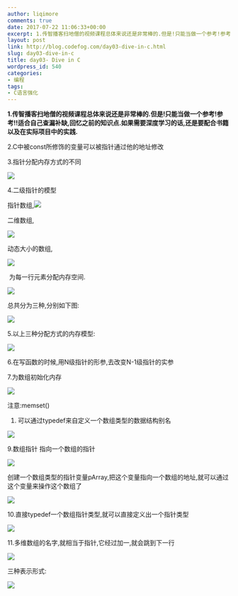 ```yaml
---
author: liqimore
comments: true
date: 2017-07-22 11:06:33+00:00
excerpt: 1.传智播客扫地僧的视频课程总体来说还是非常棒的.但是!只能当做一个参考!参考!!适合自己查漏补缺,回忆之前的知识点.如果需要深度学习的话,还是要配合书籍以及在实际项目中的实践.
layout: post
link: http://blog.codefog.com/day03-dive-in-c.html
slug: day03-dive-in-c
title: day03- Dive in C
wordpress_id: 540
categories:
- 编程
tags:
- C语言强化
---
```


**1.传智播客扫地僧的视频课程总体来说还是非常棒的.但是!只能当做一个参考!参考!!适合自己查漏补缺,回忆之前的知识点.如果需要深度学习的话,还是要配合书籍以及在实际项目中的实践.**

2.C中被const所修饰的变量可以被指针通过他的地址修改

3.指针分配内存方式的不同

![](https://static.codefog.com/qiniu/old/2017/07/8ff54f6b38cd235b813e31400196dff0.png)

4.二级指针的模型

指针数组,![](https://static.codefog.com/qiniu/old/2017/07/3ec51994cfd09876abc62ef5b5b6e7f7.png)

二维数组,

![](https://static.codefog.com/qiniu/old/2017/07/5de559fdbd7757bc402b2497cc664164.png)

动态大小的数组,

![](https://static.codefog.com/qiniu/old/2017/07/f80ef811a01c4a5ecdfacd45d39237dc.png)

 为每一行元素分配内存空间.

![](https://static.codefog.com/qiniu/old/2017/07/df86c94182253f0dbf2fc4e54ef03f68.png)

总共分为三种,分别如下图:

![](https://static.codefog.com/qiniu/old/2017/07/db4e6a83bdf099f007c64e14d3eeba96.png)

5.以上三种分配方式的内存模型:

![](https://static.codefog.com/qiniu/old/2017/07/396a81c04d5daf89003782bb745c13d1.png)

6.在写函数的时候,用N级指针的形参,去改变N-1级指针的实参

7.为数组初始化内存

![](https://static.codefog.com/qiniu/old/2017/07/3c1d9fea674be67ba3908c2498dfeb1b.png)

注意:memset()





  1. 可以通过typedef来自定义一个数组类型的数据结构别名



![](https://static.codefog.com/qiniu/old/2017/07/548799f80fc2caafdd216f4434f382d7.png)

9.数组指针 指向一个数组的指针

![](https://static.codefog.com/qiniu/old/2017/07/0f379f307b71bb5bf2b6fd895a96e82f.png)

创建一个数组类型的指针变量pArray,把这个变量指向一个数组的地址,就可以通过这个变量来操作这个数组了

![](https://static.codefog.com/qiniu/old/2017/07/407a460d324ea2713c451f201e928066.png)

10.直接typedef一个数组指针类型,就可以直接定义出一个指针类型

![](https://static.codefog.com/qiniu/old/2017/07/a9564221dd6f999d57718426359f20ee.png)

11.多维数组的名字,就相当于指针,它经过加一,就会跳到下一行

![](https://static.codefog.com/qiniu/old/2017/07/0c5a7a3daeb131355bcac40367980b7b.png)

三种表示形式:

![](https://static.codefog.com/qiniu/old/2017/07/a40a87874e62182f196c2fe69d497584.png)
